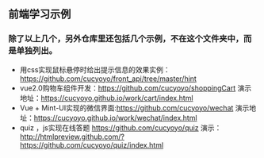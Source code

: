 ## 前端学习示例
### 除了以上几个，另外仓库里还包括几个示例，不在这个文件夹中，而是单独列出。
- 用css实现鼠标悬停时给出提示信息的效果实例：https://github.com/cucyoyo/front_api/tree/master/hint
- vue2.0购物车组件开发：https://github.com/cucyoyo/shoppingCart 演示地址：https://cucyoyo.github.io/work/cart/index.html
- Vue + Mint-UI实现的微信界面:https://github.com/cucyoyo/wechat 演示地址：https://cucyoyo.github.io/work/wechat/index.html
- quiz ，js实现在线答题 https://github.com/cucyoyo/quiz 演示：http://htmlpreview.github.com/?https://github.com/cucyoyo/quiz/index.html
